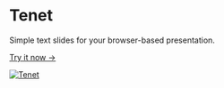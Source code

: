 # Tenet

Simple text slides for your browser-based presentation.

[Try it now →](https://tenet.vercel.app/)

[![Tenet](https://user-images.githubusercontent.com/499192/108194772-4920b980-7117-11eb-95cb-43223e676b4b.png)](https://tenet.vercel.app/)

